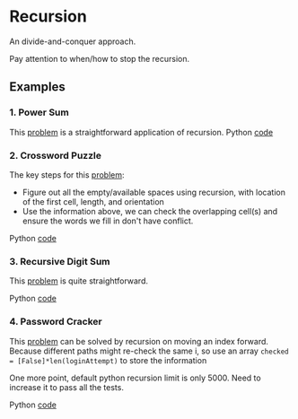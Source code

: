 # Recursion
An divide-and-conquer approach. 

Pay attention to when/how to stop the recursion.

## Examples

### 1. Power Sum
This [problem](https://www.hackerrank.com/challenges/the-power-sum/problem)
is a straightforward application of recursion.
Python [code](power_sum.py)

### 2. Crossword Puzzle
The key steps for this [problem](https://www.hackerrank.com/challenges/crossword-puzzle/problem):
* Figure out all the empty/available spaces using recursion, with location
of the first cell, length, and orientation
* Use the information above, we can check the overlapping cell(s) and ensure
the words we fill in don't have conflict.

Python [code](crossword_puzzle.com.py)

### 3. Recursive Digit Sum
This [problem](https://www.hackerrank.com/challenges/recursive-digit-sum/problem)
is quite straightforward.

Python [code](recursive_digit_sum.py)

### 4. Password Cracker
This [problem](https://www.hackerrank.com/challenges/password-cracker/problem) 
can be solved by recursion on moving an index forward. 
Because different paths might re-check the same i, so
use an array ```checked = [False]*len(loginAttempt)``` to store the information

One more point, default python recursion limit is only 5000. Need to 
increase it to pass all the tests.

Python [code](password_cracker.py)